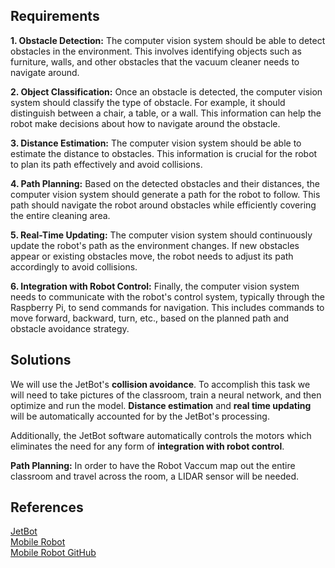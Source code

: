 ## Requirements

**1. Obstacle Detection:** The computer vision system should be able to detect obstacles in the environment. This involves identifying objects such as furniture, walls, and other obstacles that the vacuum cleaner needs to navigate around.

**2. Object Classification:** Once an obstacle is detected, the computer vision system should classify the type of obstacle. For example, it should distinguish between a chair, a table, or a wall. This information can help the robot make decisions about how to navigate around the obstacle.

**3. Distance Estimation:** The computer vision system should be able to estimate the distance to obstacles. This information is crucial for the robot to plan its path effectively and avoid collisions.

**4. Path Planning:** Based on the detected obstacles and their distances, the computer vision system should generate a path for the robot to follow. This path should navigate the robot around obstacles while efficiently covering the entire cleaning area.

**5. Real-Time Updating:** The computer vision system should continuously update the robot's path as the environment changes. If new obstacles appear or existing obstacles move, the robot needs to adjust its path accordingly to avoid collisions.

**6. Integration with Robot Control:** Finally, the computer vision system needs to communicate with the robot's control system, typically through the Raspberry Pi, to send commands for navigation. This includes commands to move forward, backward, turn, etc., based on the planned path and obstacle avoidance strategy.

## Solutions

We will use the JetBot's **collision avoidance**. To accomplish this task we will need to take pictures of the classroom, train a neural network, and then optimize and run the model. **Distance estimation** and **real time updating** will be automatically accounted for by the JetBot's processing.

Additionally, the JetBot software automatically controls the motors which eliminates the need for any form of **integration with robot control**.

**Path Planning:** In order to have the Robot Vaccum map out the entire classroom and travel across the room, a LIDAR sensor will be needed.

## References

[JetBot](https://jetbot.org/master/examples/collision_avoidance.html)\
[Mobile Robot](https://articulatedrobotics.xyz/mobile-robot-1-project-overview/)\
[Mobile Robot GitHub](https://github.com/joshnewans/my_bot/tree/main)

